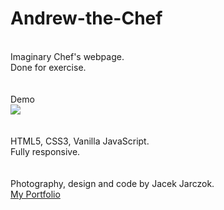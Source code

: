 # Andrew-the-Chef
\
Imaginary Chef's webpage.
\
Done for exercise.
\
\
\
Demo
\
![](chef_live.gif)
\
\
\
HTML5, CSS3, Vanilla JavaScript.
\
Fully responsive.
\
\
\
Photography, design and code by Jacek Jarczok.
\
[My Portfolio](https://k-son.eu)
